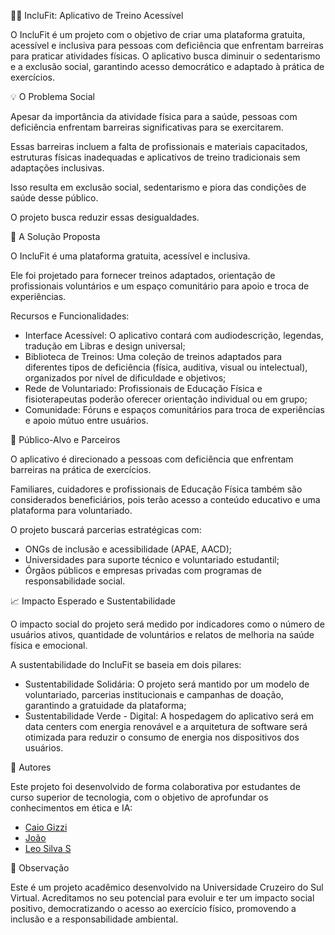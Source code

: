 🤸‍♀️ IncluFit: Aplicativo de Treino Acessível

O IncluFit é um projeto com o objetivo de criar uma plataforma gratuita, acessível e inclusiva para pessoas com deficiência que enfrentam barreiras para praticar atividades físicas. O aplicativo busca diminuir o sedentarismo e a exclusão social, garantindo acesso democrático e adaptado à prática de exercícios.


💡 O Problema Social

Apesar da importância da atividade física para a saúde, pessoas com deficiência enfrentam barreiras significativas para se exercitarem. 

Essas barreiras incluem a falta de profissionais e materiais capacitados, estruturas físicas inadequadas e aplicativos de treino tradicionais sem adaptações inclusivas. 

Isso resulta em exclusão social, sedentarismo e piora das condições de saúde desse público.

O projeto busca reduzir essas desigualdades.


🎯 A Solução Proposta

O IncluFit é uma plataforma gratuita, acessível e inclusiva. 

Ele foi projetado para fornecer treinos adaptados, orientação de profissionais voluntários e um espaço comunitário para apoio e troca de experiências.

Recursos e Funcionalidades:

- Interface Acessível: O aplicativo contará com audiodescrição, legendas, tradução em Libras e design universal;
- Biblioteca de Treinos: Uma coleção de treinos adaptados para diferentes tipos de deficiência (física, auditiva, visual ou intelectual), organizados por nível de dificuldade e objetivos;
- Rede de Voluntariado: Profissionais de Educação Física e fisioterapeutas poderão oferecer orientação individual ou em grupo;
- Comunidade: Fóruns e espaços comunitários para troca de experiências e apoio mútuo entre usuários.


👥 Público-Alvo e Parceiros

O aplicativo é direcionado a pessoas com deficiência que enfrentam barreiras na prática de exercícios. 

Familiares, cuidadores e profissionais de Educação Física também são considerados beneficiários, pois terão acesso a conteúdo educativo e uma plataforma para voluntariado.

O projeto buscará parcerias estratégicas com:
- ONGs de inclusão e acessibilidade (APAE, AACD);
- Universidades para suporte técnico e voluntariado estudantil;
- Órgãos públicos e empresas privadas com programas de responsabilidade social.


📈 Impacto Esperado e Sustentabilidade

O impacto social do projeto será medido por indicadores como o número de usuários ativos, quantidade de voluntários e relatos de melhoria na saúde física e emocional.

A sustentabilidade do IncluFit se baseia em dois pilares:
- Sustentabilidade Solidária: O projeto será mantido por um modelo de voluntariado, parcerias institucionais e campanhas de doação, garantindo a gratuidade da plataforma;
- Sustentabilidade Verde - Digital: A hospedagem do aplicativo será em data centers com energia renovável e a arquitetura de software será otimizada para reduzir o consumo de energia nos dispositivos dos usuários.


👥 Autores

Este projeto foi desenvolvido de forma colaborativa por estudantes de curso superior de tecnologia, com o objetivo de aprofundar os conhecimentos em ética e IA:

* [Caio Gizzi](https://github.com/CaioGizzi)
* [João](https://github.com/devjoaovieira)
* [Leo Silva S](https://github.com/leosilvas-collab)


📌 Observação

Este é um projeto acadêmico desenvolvido na Universidade Cruzeiro do Sul Virtual. Acreditamos no seu potencial para evoluir e ter um impacto social positivo, democratizando o acesso ao exercício físico, promovendo a inclusão e a responsabilidade ambiental.
